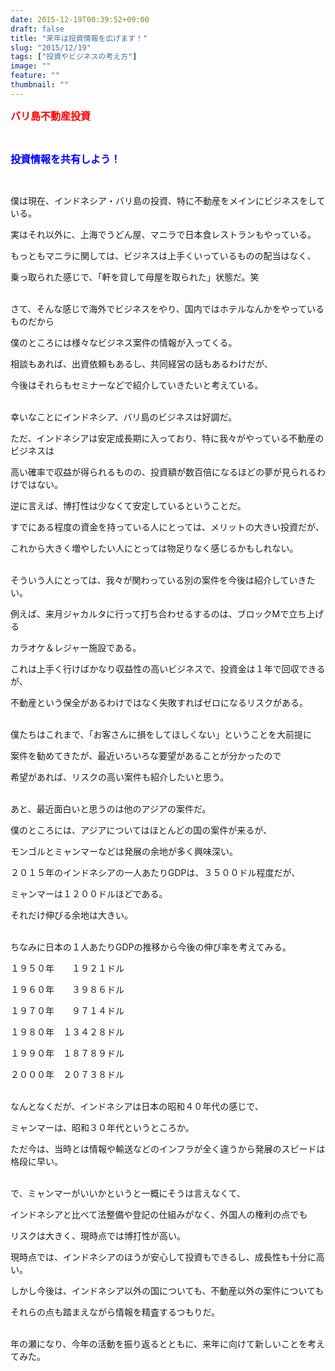 ```yaml
---
date: 2015-12-19T00:39:52+09:00
draft: false
title: "来年は投資情報を広げます！"
slug: "2015/12/19"
tags: ["投資やビジネスの考え方"]
image: ""
feature: ""
thumbnail: ""
---
```

<p><font color="#ff0000" size="3"><strong>バリ島不動産投資</strong></font></p><br/><p><font color="#0000ff" size="3"><strong>投資情報を共有しよう！</strong></font></p><br/><p>僕は現在、インドネシア・バリ島の投資、特に不動産をメインにビジネスをしている。</p><p>実はそれ以外に、上海でうどん屋、マニラで日本食レストランもやっている。</p><p>もっともマニラに関しては、ビジネスは上手くいっているものの配当はなく、</p><p>乗っ取られた感じで、「軒を貸して母屋を取られた」状態だ。笑</p><p><br/>さて、そんな感じで海外でビジネスをやり、国内ではホテルなんかをやっているものだから</p><p>僕のところには様々なビジネス案件の情報が入ってくる。</p><p>相談もあれば、出資依頼もあるし、共同経営の話もあるわけだが、</p><p>今後はそれらもセミナーなどで紹介していきたいと考えている。</p><p><br/>幸いなことにインドネシア、バリ島のビジネスは好調だ。</p><p>ただ、インドネシアは安定成長期に入っており、特に我々がやっている不動産のビジネスは</p><p>高い確率で収益が得られるものの、投資額が数百倍になるほどの夢が見られるわけではない。</p><p>逆に言えば、博打性は少なくて安定しているということだ。</p><p>すでにある程度の資金を持っている人にとっては、メリットの大きい投資だが、</p><p>これから大きく増やしたい人にとっては物足りなく感じるかもしれない。</p><p><br/>そういう人にとっては、我々が関わっている別の案件を今後は紹介していきたい。</p><p>例えば、来月ジャカルタに行って打ち合わせるするのは、ブロックMで立ち上げる</p><p>カラオケ＆レジャー施設である。</p><p>これは上手く行けばかなり収益性の高いビジネスで、投資金は１年で回収できるが、</p><p>不動産という保全があるわけではなく失敗すればゼロになるリスクがある。</p><p><br/>僕たちはこれまで、「お客さんに損をしてほしくない」ということを大前提に</p><p>案件を勧めてきたが、最近いろいろな要望があることが分かったので</p><p>希望があれば、リスクの高い案件も紹介したいと思う。</p><p><br/>あと、最近面白いと思うのは他のアジアの案件だ。</p><p>僕のところには、アジアについてはほとんどの国の案件が来るが、</p><p>モンゴルとミャンマーなどは発展の余地が多く興味深い。</p><p>２０１５年のインドネシアの一人あたりGDPは、３５００ドル程度だが、</p><p>ミャンマーは１２００ドルほどである。</p><p>それだけ伸びる余地は大きい。</p><p><br/>ちなみに日本の１人あたりGDPの推移から今後の伸び率を考えてみる。</p><p>１９５０年　　１９２１ドル</p><p>１９６０年　　３９８６ドル</p><p>１９７０年　　９７１４ドル</p><p>１９８０年　１３４２８ドル</p><p>１９９０年　１８７８９ドル</p><p>２０００年　２０７３８ドル</p><p><br/>なんとなくだが、インドネシアは日本の昭和４０年代の感じで、</p><p>ミャンマーは、昭和３０年代というところか。</p><p>ただ今は、当時とは情報や輸送などのインフラが全く違うから発展のスピードは格段に早い。</p><p><br/>で、ミャンマーがいいかというと一概にそうは言えなくて、</p><p>インドネシアと比べて法整備や登記の仕組みがなく、外国人の権利の点でも</p><p>リスクは大きく、現時点では博打性が高い。</p><p>現時点では、インドネシアのほうが安心して投資もできるし、成長性も十分に高い。</p><p>しかし今後は、インドネシア以外の国についても、不動産以外の案件についても</p><p>それらの点も踏まえながら情報を精査するつもりだ。</p><p><br/>年の瀬になり、今年の活動を振り返るとともに、来年に向けて新しいことを考えてみた。</p><br/><br/><br/><br/><p><br/></p>

